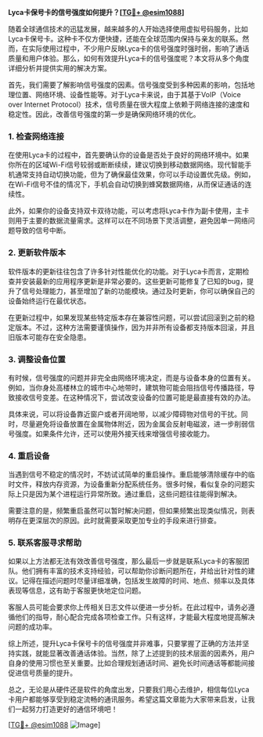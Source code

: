 **Lyca卡保号卡的信号强度如何提升？[[TG💪+ @esim1088](https://t.me/s/esim1088)]**

随着全球通信技术的迅猛发展，越来越多的人开始选择使用虚拟号码服务，比如Lyca卡保号卡。这种卡不仅方便快捷，还能在全球范围内保持与亲友的联系。然而，在实际使用过程中，不少用户反映Lyca卡的信号强度时强时弱，影响了通话质量和用户体验。那么，如何有效提升Lyca卡的信号强度呢？本文将从多个角度详细分析并提供实用的解决方案。

首先，我们需要了解影响信号强度的因素。信号强度受到多种因素的影响，包括地理位置、网络环境、设备性能等。对于Lyca卡来说，由于其基于VoIP（Voice over Internet Protocol）技术，信号质量在很大程度上依赖于网络连接的速度和稳定性。因此，改善信号强度的第一步是确保网络环境的优化。

### 1. 检查网络连接

在使用Lyca卡的过程中，首先要确认你的设备是否处于良好的网络环境中。如果你所在的区域Wi-Fi信号较弱或断断续续，建议切换到移动数据网络。现代智能手机通常支持自动切换功能，但为了确保最佳效果，你可以手动设置优先级。例如，在Wi-Fi信号不佳的情况下，手机会自动切换到蜂窝数据网络，从而保证通话的连续性。

此外，如果你的设备支持双卡双待功能，可以考虑将Lyca卡作为副卡使用，主卡则用于主要的数据流量需求。这样可以在不同场景下灵活调整，避免因单一网络问题导致的信号中断。

### 2. 更新软件版本

软件版本的更新往往包含了许多针对性能优化的功能。对于Lyca卡而言，定期检查并安装最新的应用程序更新是非常必要的。这些更新可能修复了已知的bug，提升了信号处理能力，甚至增加了新的功能模块。通过及时更新，你可以确保自己的设备始终运行在最优状态。

在更新过程中，如果发现某些特定版本存在兼容性问题，可以尝试回滚到之前的稳定版本。不过，这种方法需要谨慎操作，因为并非所有设备都支持版本回滚，并且旧版本可能存在安全隐患。

### 3. 调整设备位置

有时候，信号强度的问题并非完全由网络环境决定，而是与设备本身的位置有关。例如，当你身处高楼林立的城市中心地带时，建筑物可能会阻挡信号传播路径，导致接收信号变差。在这种情况下，尝试改变设备的位置可能是最直接有效的办法。

具体来说，可以将设备靠近窗户或者开阔地带，以减少障碍物对信号的干扰。同时，尽量避免将设备放置在金属物体附近，因为金属会反射电磁波，进一步削弱信号强度。如果条件允许，还可以使用外接天线来增强信号接收能力。

### 4. 重启设备

当遇到信号不稳定的情况时，不妨试试简单的重启操作。重启能够清除缓存中的临时文件，释放内存资源，为设备重新分配系统任务。很多时候，看似复杂的问题实际上只是因为某个进程运行异常所致。通过重启，这些问题往往能得到解决。

需要注意的是，频繁重启虽然可以暂时解决问题，但如果频繁出现类似情况，则表明存在更深层次的原因。此时就需要采取更加专业的手段来进行排查。

### 5. 联系客服寻求帮助

如果以上方法都无法有效改善信号强度，那么最后一步就是联系Lyca卡的客服团队。他们拥有丰富的技术支持经验，可以帮助你诊断问题所在，并给出针对性的建议。记得在描述问题时尽量详细准确，包括发生故障的时间、地点、频率以及具体表现等信息，这有助于客服更快地定位问题。

客服人员可能会要求你上传相关日志文件以便进一步分析。在此过程中，请务必遵循他们的指导，耐心配合完成各项检查工作。只有这样，才能最大程度地提高解决问题的成功率。

综上所述，提升Lyca卡保号卡的信号强度并非难事，只要掌握了正确的方法并坚持实践，就能显著改善通话体验。当然，除了上述提到的技术层面的因素外，用户自身的使用习惯也至关重要。比如合理规划通话时间、避免长时间通话等都能间接促进信号质量的提升。

总之，无论是从硬件还是软件的角度出发，只要我们用心去维护，相信每位Lyca卡用户都能够享受到稳定流畅的通讯服务。希望这篇文章能为大家带来启发，让我们一起努力打造更好的通信环境吧！

[[TG💪+ @esim1088](https://t.me/s/esim1088) ![Image](https://i.postimg.cc/4NQfJmqS/Snipaste-2025-05-13-00-14-12.png)]